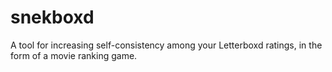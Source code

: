 # snekboxd
A tool for increasing self-consistency among your Letterboxd ratings, in the form of a movie ranking game.
